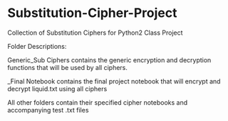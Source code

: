 # Substitution-Cipher-Project

Collection of Substitution Ciphers for Python2 Class Project


Folder Descriptions:

Generic_Sub Ciphers contains the generic encryption and decryption functions that will be used by all ciphers.

_Final Notebook contains the final project notebook that will encrypt and decrypt liquid.txt using all ciphers

All other folders contain their specified cipher notebooks and accompanying test .txt files


